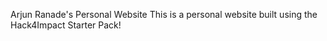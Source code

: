 Arjun Ranade's Personal Website
This is a personal website built using the Hack4Impact Starter Pack!
